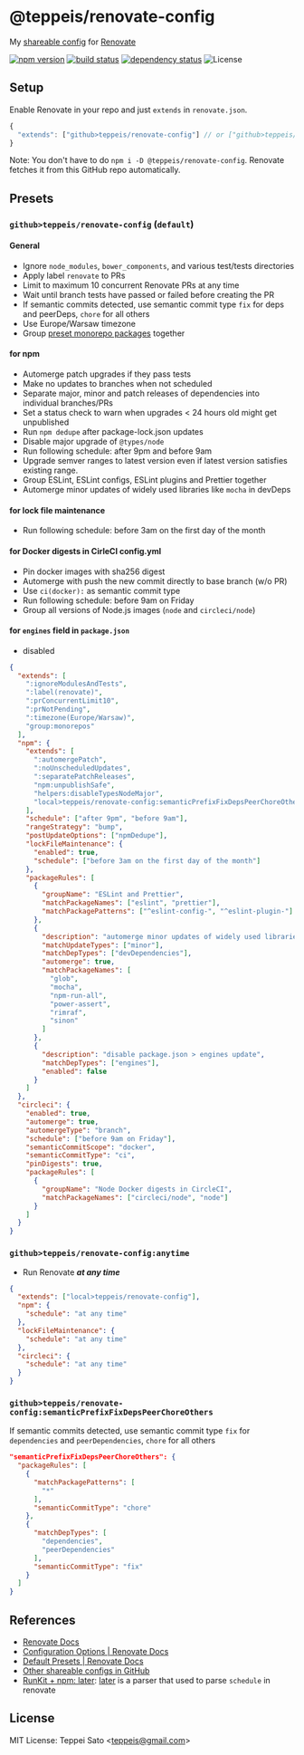 # @teppeis/renovate-config

My [shareable config](https://renovatebot.com/docs/config-presets/) for [Renovate](https://renovatebot.com)

[![npm version][npm-image]][npm-url]
[![build status][ci-image]][ci-url]
[![dependency status][deps-image]][deps-url]
![License][license]

## Setup

Enable Renovate in your repo and just `extends` in `renovate.json`.

```js
{
  "extends": ["github>teppeis/renovate-config"] // or ["github>teppeis/renovate-config:anytime"]
}
```

Note: You don't have to do `npm i -D @teppeis/renovate-config`.
Renovate fetches it from this GitHub repo automatically.

## Presets

### `github>teppeis/renovate-config` (`default`)

#### General

- Ignore `node_modules`, `bower_components`, and various test/tests directories
- Apply label `renovate` to PRs
- Limit to maximum 10 concurrent Renovate PRs at any time
- Wait until branch tests have passed or failed before creating the PR
- If semantic commits detected, use semantic commit type `fix` for deps and peerDeps, `chore` for all others
- Use Europe/Warsaw timezone
- Group [preset monorepo packages](https://renovatebot.com/docs/presets-monorepo/) together

#### for npm

- Automerge patch upgrades if they pass tests
- Make no updates to branches when not scheduled
- Separate major, minor and patch releases of dependencies into individual branches/PRs
- Set a status check to warn when upgrades < 24 hours old might get unpublished
- Run `npm dedupe` after package-lock.json updates
- Disable major upgrade of `@types/node`
- Run following schedule: after 9pm and before 9am
- Upgrade semver ranges to latest version even if latest version satisfies existing range.
- Group ESLint, ESLint configs, ESLint plugins and Prettier together
- Automerge minor updates of widely used libraries like `mocha` in devDeps

#### for lock file maintenance

- Run following schedule: before 3am on the first day of the month

#### for Docker digests in CirleCI config.yml

- Pin docker images with sha256 digest
- Automerge with push the new commit directly to base branch (w/o PR)
- Use `ci(docker):` as semantic commit type
- Run following schedule: before 9am on Friday
- Group all versions of Node.js images (`node` and `circleci/node`)

#### for `engines` field in `package.json`

- disabled

```json
{
  "extends": [
    ":ignoreModulesAndTests",
    ":label(renovate)",
    ":prConcurrentLimit10",
    ":prNotPending",
    ":timezone(Europe/Warsaw)",
    "group:monorepos"
  ],
  "npm": {
    "extends": [
      ":automergePatch",
      ":noUnscheduledUpdates",
      ":separatePatchReleases",
      "npm:unpublishSafe",
      "helpers:disableTypesNodeMajor",
      "local>teppeis/renovate-config:semanticPrefixFixDepsPeerChoreOthers"
    ],
    "schedule": ["after 9pm", "before 9am"],
    "rangeStrategy": "bump",
    "postUpdateOptions": ["npmDedupe"],
    "lockFileMaintenance": {
      "enabled": true,
      "schedule": ["before 3am on the first day of the month"]
    },
    "packageRules": [
      {
        "groupName": "ESLint and Prettier",
        "matchPackageNames": ["eslint", "prettier"],
        "matchPackagePatterns": ["^eslint-config-", "^eslint-plugin-"]
      },
      {
        "description": "automerge minor updates of widely used libraries in devDeps",
        "matchUpdateTypes": ["minor"],
        "matchDepTypes": ["devDependencies"],
        "automerge": true,
        "matchPackageNames": [
          "glob",
          "mocha",
          "npm-run-all",
          "power-assert",
          "rimraf",
          "sinon"
        ]
      },
      {
        "description": "disable package.json > engines update",
        "matchDepTypes": ["engines"],
        "enabled": false
      }
    ]
  },
  "circleci": {
    "enabled": true,
    "automerge": true,
    "automergeType": "branch",
    "schedule": ["before 9am on Friday"],
    "semanticCommitScope": "docker",
    "semanticCommitType": "ci",
    "pinDigests": true,
    "packageRules": [
      {
        "groupName": "Node Docker digests in CircleCI",
        "matchPackageNames": ["circleci/node", "node"]
      }
    ]
  }
}
```

### `github>teppeis/renovate-config:anytime`

- Run Renovate **_at any time_**

```json
{
  "extends": ["local>teppeis/renovate-config"],
  "npm": {
    "schedule": "at any time"
  },
  "lockFileMaintenance": {
    "schedule": "at any time"
  },
  "circleci": {
    "schedule": "at any time"
  }
}
```

### `github>teppeis/renovate-config:semanticPrefixFixDepsPeerChoreOthers`

If semantic commits detected, use semantic commit type `fix` for `dependencies` and `peerDependencies`, `chore` for all others

```json
"semanticPrefixFixDepsPeerChoreOthers": {
  "packageRules": [
    {
      "matchPackagePatterns": [
        "*"
      ],
      "semanticCommitType": "chore"
    },
    {
      "matchDepTypes": [
        "dependencies",
        "peerDependencies"
      ],
      "semanticCommitType": "fix"
    }
  ]
}
```

## References

- [Renovate Docs](https://renovatebot.com/docs/)
- [Configuration Options \| Renovate Docs](https://renovatebot.com/docs/configuration-options/)
- [Default Presets \| Renovate Docs](https://renovatebot.com/docs/presets-default/)
- [Other shareable configs in GitHub](https://github.com/search?o=desc&q=%22renovate-config%22&s=stars&type=Repositories&utf8=%E2%9C%93)
- [RunKit \+ npm: later](https://npm.runkit.com/later): [later](https://www.npmjs.com/package/later) is a parser that used to parse `schedule` in renovate

## License

MIT License: Teppei Sato &lt;teppeis@gmail.com&gt;

[npm-image]: https://img.shields.io/npm/v/@teppeis/renovate-config.svg
[npm-url]: https://npmjs.org/package/@teppeis/renovate-config
[npm-downloads-image]: https://img.shields.io/npm/dm/@teppeis/renovate-config.svg
[ci-image]: https://github.com/teppeis/renovate-config/workflows/ci/badge.svg
[ci-url]: https://github.com/teppeis/renovate-config/actions?query=workflow%3Aci
[deps-image]: https://img.shields.io/david/teppeis/renovate-config.svg
[deps-url]: https://david-dm.org/teppeis/renovate-config
[node-version]: https://img.shields.io/badge/Node.js%20support-v6,v8,v9-brightgreen.svg
[coverage-image]: https://img.shields.io/coveralls/teppeis/renovate-config/master.svg
[coverage-url]: https://coveralls.io/github/teppeis/renovate-config?branch=master
[license]: https://img.shields.io/npm/l/@teppeis/renovate-config.svg
